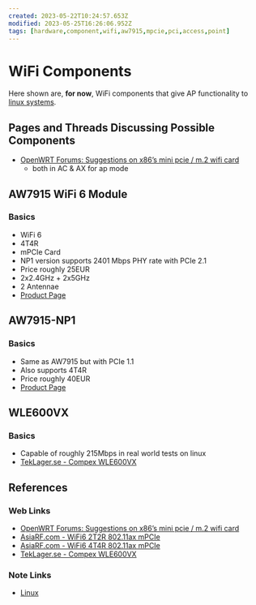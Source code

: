 ```yaml
---
created: 2023-05-22T10:24:57.653Z
modified: 2023-05-25T16:26:06.952Z
tags: [hardware,component,wifi,aw7915,mpcie,pci,access,point]
---
```

# WiFi Components

Here shown are, **for now**,
WiFi components that give AP functionality to [linux systems][-linux].

## Pages and Threads Discussing Possible Components

* [OpenWRT Forums: Suggestions on x86’s mini pcie / m.2 wifi card][openwrt-forums-ax-cards]
  * both in AC & AX for ap mode

## AW7915 WiFi 6 Module

### Basics

* WiFi 6
* 4T4R
* mPCIe Card  
* NP1 version supports 2401 Mbps PHY rate with PCIe 2.1
* Price roughly 25EUR
* 2x2.4GHz + 2x5GHz
* 2 Antennae
* [Product Page][asiarf-aw7915]

## AW7915-NP1

### Basics

* Same as AW7915 but with PCIe 1.1
* Also supports 4T4R
* Price roughly 40EUR
* [Product Page][asiarf-aw7915-np1]

## WLE600VX

### Basics

* Capable of roughly 215Mbps in real world tests on linux
* [TekLager.se - Compex WLE600VX][teklager-wle600vx]


## References

### Web Links

* [OpenWRT Forums: Suggestions on x86’s mini pcie / m.2 wifi card][openwrt-forums-ax-cards]
* [AsiaRF.com - WiFi6 2T2R 802.11ax mPCIe][asiarf-aw7915]
* [AsiaRF.com - WiFi6 4T4R 802.11ax mPCIe][asiarf-aw7915-np1]
* [TekLager.se - Compex WLE600VX][teklager-wle600vx]

<!-- Hidden References -->
[openwrt-forums-ax-cards]: https://forum.openwrt.org/t/suggestions-on-x86s-mini-pcie-m-2-wifi-card-both-in-ac-ax-for-ap-mode/135187 "OpenWRT Forums: Suggestions on x86’s mini pcie / m.2 wifi card"
[asiarf-aw7915]: https://www.asiarf.com/shop/wifi-wlan/wifi-m-2-card/wifi6-2t2r-dual-bands-dual-concurrents-m-2-card-ieee802-11ax-2-4g-5ghz-mt7915-aw7915-aed/ "AsiaRF.com - WiFi6 2T2R 802.11ax mPCIe"
[asiarf-aw7915-np1]: https://www.asiarf.com/shop/wifi-wlan/wifi_mini_pcie/wifi6-4t4r-dual-bands-selectable-mpcie-card-ieee802-11ax-ac-a-b-g-n-2-4g-5ghz-aw7915-np1/ "AsiaRF.com - WiFi6 4T4R 802.11ax mPCIe"
[teklager-wle600vx]: https://teklager.se/en/products/router-components/wle600vx-wireless-wifi-kit "TekLager.se - Compex WLE600VX"

### Note Links

* [Linux][-linux]

<!-- Hidden References -->
[-linux]: linux.md "Linux"
